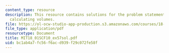 ```yaml
---
content_type: resource
description: This resource contains solutions for the problem statements related to
  calculating volumes.
file: https://ol-ocw-studio-app-production.s3.amazonaws.com/courses/18-01sc-single-variable-calculus-fall-2010/bc1ab4a7fc56f6acd939f29c072fe58f_MIT18_01SCF10_ex57sol.pdf
file_type: application/pdf
resourcetype: Document
title: MIT18_01SCF10_ex57sol.pdf
uid: bc1ab4a7-fc56-f6ac-d939-f29c072fe58f
---
```

